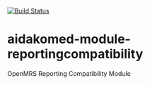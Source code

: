 [![Build Status](https://travis-ci.org/openmrs/openmrs-module-reportingcompatibility.svg?branch=master)](https://travis-ci.org/openmrs/openmrs-module-reportingcompatibility)

aidakomed-module-reportingcompatibility
=====================================

OpenMRS Reporting Compatibility Module
